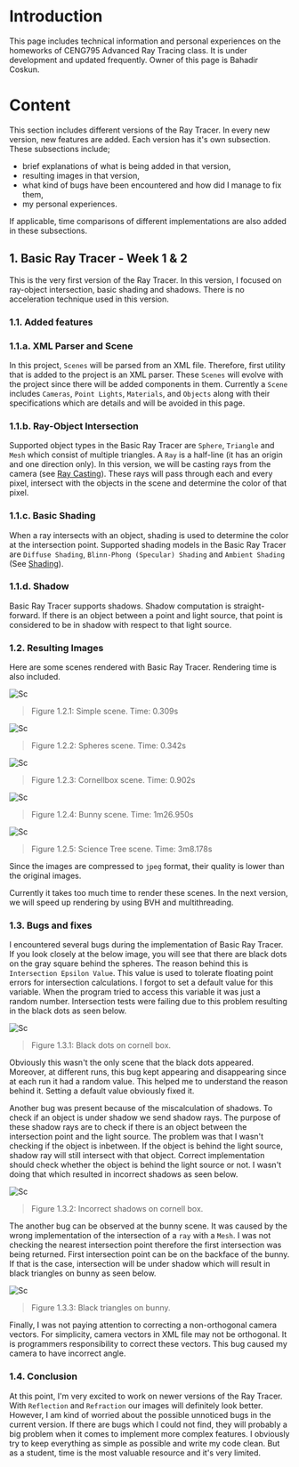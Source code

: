 # Introduction

This page includes technical information and personal experiences on the homeworks of CENG795 Advanced Ray Tracing class. It is under development and updated frequently. Owner of this page is Bahadir Coskun.

# Content

This section includes different versions of the Ray Tracer. In every new version, new features are added. Each version has it's own subsection. These subsections include;

- brief explanations of what is being added in that version, 
- resulting images in that version,
- what kind of bugs have been encountered and how did I manage to fix them, 
- my personal experiences. 

If applicable, time comparisons of different implementations are also added in these subsections.

## 1. Basic Ray Tracer - Week 1 & 2

This is the very first version of the Ray Tracer. In this version, I focused on ray-object intersection, basic shading and shadows. There is no acceleration technique used in this version.

### 1.1. Added features

### 1.1.a. XML Parser and Scene
In this project, `Scenes` will be parsed from an XML file. Therefore, first utility that is added to the project is an XML parser. These `Scenes` will evolve with the project since there will be added components in them. Currently a `Scene` includes `Cameras`, `Point Lights`, `Materials`, and `Objects` along with their specifications which are details and will be avoided in this page.

### 1.1.b. Ray-Object Intersection
Supported object types in the Basic Ray Tracer are `Sphere`, `Triangle` and `Mesh` which consist of multiple triangles. A `Ray` is a half-line (it has an origin and one direction only). In this version, we will be casting rays from the camera (see [Ray Casting](https://en.wikipedia.org/wiki/Ray_casting)). These rays will pass through each and every pixel, intersect with the objects in the scene and determine the color of that pixel.

### 1.1.c. Basic Shading
When a ray intersects with an object, shading is used to determine the color at the intersection point. Supported shading models in the Basic Ray Tracer are `Diffuse Shading`, `Blinn-Phong (Specular) Shading` and `Ambient Shading` (See [Shading](https://en.wikipedia.org/wiki/Shading)).

### 1.1.d. Shadow
Basic Ray Tracer supports shadows. Shadow computation is straight-forward. If there is an object between a point and light source, that point is considered to be in shadow with respect to that light source.

### 1.2. Resulting Images
Here are some scenes rendered with Basic Ray Tracer. Rendering time is also included.

![Sc](/../assets/hw1-simple-correct.jpg)

> Figure 1.2.1: Simple scene. Time: 0.309s

![Sc](/../assets/hw1-sphere-correct.jpg)

> Figure 1.2.2: Spheres scene. Time: 0.342s

![Sc](/../assets/hw-cornellbox-correct.jpg)

> Figure 1.2.3: Cornellbox scene. Time: 0.902s

![Sc](/../assets/hw1-bunny-correct.jpg)

> Figure 1.2.4: Bunny scene. Time: 1m26.950s

![Sc](/../assets/hw1-scienceTree-correct.jpg)

> Figure 1.2.5: Science Tree scene. Time: 3m8.178s

Since the images are compressed to `jpeg` format, their quality is lower than the original images.

Currently it takes too much time to render these scenes. In the next version, we will speed up rendering by using BVH and multithreading.

### 1.3. Bugs and fixes
I encountered several bugs during the implementation of Basic Ray Tracer. If you look closely at the below image, you will see that there are black dots on the gray square behind the spheres. The reason behind this is `Intersection Epsilon Value`. This value is used to tolerate floating point errors for intersection calculations. I forgot to set a default value for this variable. When the program tried to access this variable it was just a random number. Intersection tests were failing due to this problem resulting in the black dots as seen below.

![Sc](/../assets/blackdots.jpg)

 > Figure 1.3.1: Black dots on cornell box.

Obviously this wasn't the only scene that the black dots appeared. Moreover, at different runs, this bug kept appearing and disappearing since at each run it had a random value. This helped me to understand the reason behind it. Setting a default value obviously fixed it.

Another bug was present because of the miscalculation of shadows. To check if an object is under shadow we send shadow rays. The purpose of these shadow rays are to check if there is an object between the intersection point and the light source. The problem was that I wasn't checking if the object is inbetween. If the object is behind the light source, shadow ray will still intersect with that object. Correct implementation should check whether the object is behind the light source or not. I wasn't doing that which resulted in incorrect shadows as seen below.

![Sc](/../assets/hw1-cornellbox-pages.jpg)

> Figure 1.3.2: Incorrect shadows on cornell box.

The another bug can be observed at the bunny scene. It was caused by the wrong implementation of the intersection of a `ray` with a `Mesh`. I was not checking the nearest intersection point therefore the first intersection was being returned. First intersection point can be on the backface of the bunny. If that is the case, intersection will be under shadow which will result in black triangles on bunny as seen below.

![Sc](/../assets/hw1-bunny-pages.jpg)

> Figure 1.3.3: Black triangles on bunny.

Finally, I was not paying attention to correcting a non-orthogonal camera vectors. For simplicity, camera vectors in XML file may not be orthogonal. It is programmers responsibility to correct these vectors. This bug caused my camera to have incorrect angle.

### 1.4. Conclusion

At this point, I'm very excited to work on newer versions of the Ray Tracer. With `Reflection` and `Refraction` our images will definitely look better. However, I am kind of worried about the possible unnoticed bugs in the current version. If there are bugs which I could not find, they will probably a big problem when it comes to implement more complex features. I obviously try to keep everything as simple as possible and write my code clean. But as a student, time is the most valuable resource and it's very limited.

